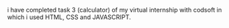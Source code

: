 i have completed task 3 (calculator) of my virtual internship with codsoft in which i used HTML, CSS and JAVASCRIPT.
